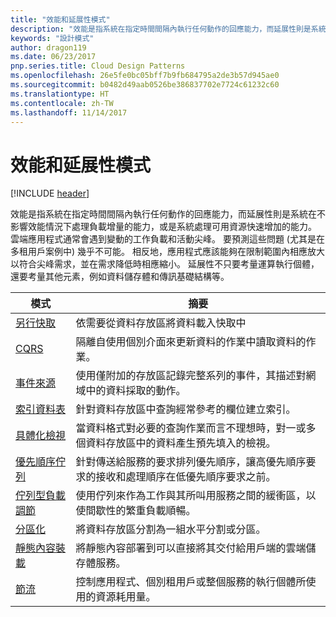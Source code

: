 ```yaml
---
title: "效能和延展性模式"
description: "效能是指系統在指定時間間隔內執行任何動作的回應能力，而延展性則是系統在不影響效能情況下處理負載增量的能力，或是系統處理可用資源快速增加的能力。 雲端應用程式通常會遇到變動的工作負載和活動尖峰。 要預測這些問題 (尤其是在多租用戶案例中) 幾乎不可能。 相反地，應用程式應該能夠在限制範圍內相應放大以符合尖峰需求，並在需求降低時相應縮小。 延展性不只要考量運算執行個體，還要考量其他元素，例如資料儲存體和傳訊基礎結構等。"
keywords: "設計模式"
author: dragon119
ms.date: 06/23/2017
pnp.series.title: Cloud Design Patterns
ms.openlocfilehash: 26e5fe0bc05bff7b9fb684795a2de3b57d945ae0
ms.sourcegitcommit: b0482d49aab0526be386837702e7724c61232c60
ms.translationtype: HT
ms.contentlocale: zh-TW
ms.lasthandoff: 11/14/2017
---
```

# <a name="performance-and-scalability-patterns"></a>效能和延展性模式

[!INCLUDE [header](../../_includes/header.md)]

效能是指系統在指定時間間隔內執行任何動作的回應能力，而延展性則是系統在不影響效能情況下處理負載增量的能力，或是系統處理可用資源快速增加的能力。 雲端應用程式通常會遇到變動的工作負載和活動尖峰。 要預測這些問題 (尤其是在多租用戶案例中) 幾乎不可能。 相反地，應用程式應該能夠在限制範圍內相應放大以符合尖峰需求，並在需求降低時相應縮小。 延展性不只要考量運算執行個體，還要考量其他元素，例如資料儲存體和傳訊基礎結構等。

| 模式 | 摘要 |
| ------- | ------- |
| [另行快取](../cache-aside.md) | 依需要從資料存放區將資料載入快取中 |
| [CQRS](../cqrs.md) | 隔離自使用個別介面來更新資料的作業中讀取資料的作業。 |
| [事件來源](../event-sourcing.md) | 使用僅附加的存放區記錄完整系列的事件，其描述對網域中的資料採取的動作。 |
| [索引資料表](../index-table.md) | 針對資料存放區中查詢經常參考的欄位建立索引。 |
| [具體化檢視](../materialized-view.md) | 當資料格式對必要的查詢作業而言不理想時，對一或多個資料存放區中的資料產生預先填入的檢視。 |
| [優先順序佇列](../priority-queue.md) | 針對傳送給服務的要求排列優先順序，讓高優先順序要求的接收和處理順序在低優先順序要求之前。 |
| [佇列型負載調節](../queue-based-load-leveling.md) | 使用佇列來作為工作與其所叫用服務之間的緩衝區，以使間歇性的繁重負載順暢。 |
| [分區化](../sharding.md) | 將資料存放區分割為一組水平分割或分區。 |
| [靜態內容裝載](../static-content-hosting.md) | 將靜態內容部署到可以直接將其交付給用戶端的雲端儲存體服務。 |
| [節流](../throttling.md) | 控制應用程式、個別租用戶或整個服務的執行個體所使用的資源耗用量。 |